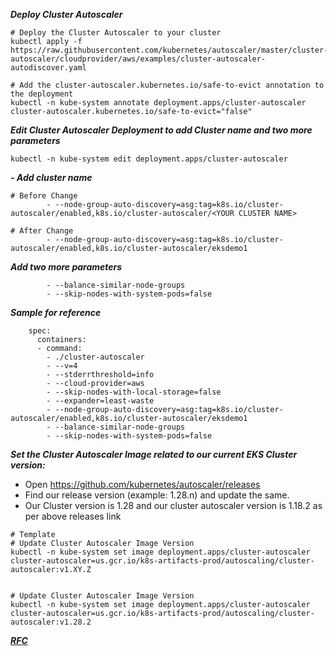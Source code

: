 ***Deploy Cluster Autoscaler***

```shell
# Deploy the Cluster Autoscaler to your cluster
kubectl apply -f https://raw.githubusercontent.com/kubernetes/autoscaler/master/cluster-autoscaler/cloudprovider/aws/examples/cluster-autoscaler-autodiscover.yaml

# Add the cluster-autoscaler.kubernetes.io/safe-to-evict annotation to the deployment
kubectl -n kube-system annotate deployment.apps/cluster-autoscaler cluster-autoscaler.kubernetes.io/safe-to-evict="false"
```
***Edit Cluster Autoscaler Deployment to add Cluster name and two more parameters***

```shell
kubectl -n kube-system edit deployment.apps/cluster-autoscaler
```

***- Add cluster name***

```shell
# Before Change
        - --node-group-auto-discovery=asg:tag=k8s.io/cluster-autoscaler/enabled,k8s.io/cluster-autoscaler/<YOUR CLUSTER NAME>

# After Change
        - --node-group-auto-discovery=asg:tag=k8s.io/cluster-autoscaler/enabled,k8s.io/cluster-autoscaler/eksdemo1
```

***Add two more parameters***

```shell
        - --balance-similar-node-groups
        - --skip-nodes-with-system-pods=false
```
***Sample for reference***

```shell
    spec:
      containers:
      - command:
        - ./cluster-autoscaler
        - --v=4
        - --stderrthreshold=info
        - --cloud-provider=aws
        - --skip-nodes-with-local-storage=false
        - --expander=least-waste
        - --node-group-auto-discovery=asg:tag=k8s.io/cluster-autoscaler/enabled,k8s.io/cluster-autoscaler/eksdemo1
        - --balance-similar-node-groups
        - --skip-nodes-with-system-pods=false
```

***Set the Cluster Autoscaler Image related to our current EKS Cluster version:***

 - Open https://github.com/kubernetes/autoscaler/releases
 - Find our release version (example: 1.28.n) and update the same.
 - Our Cluster version is 1.28 and our cluster autoscaler version is 1.18.2 as per above releases link
```shell
# Template
# Update Cluster Autoscaler Image Version
kubectl -n kube-system set image deployment.apps/cluster-autoscaler cluster-autoscaler=us.gcr.io/k8s-artifacts-prod/autoscaling/cluster-autoscaler:v1.XY.Z


# Update Cluster Autoscaler Image Version
kubectl -n kube-system set image deployment.apps/cluster-autoscaler cluster-autoscaler=us.gcr.io/k8s-artifacts-prod/autoscaling/cluster-autoscaler:v1.28.2
```

[***RFC***](https://www.stacksimplify.com/aws-eks/aws-eks-kubernetes-autoscaling/learn-to-master-cluster-autoscaler-on-aws-eks/)

